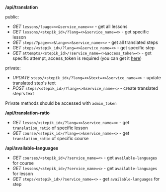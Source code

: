 **/api/translation**

public:

* *GET* `lessons/?page=<>&service_name=<>` - get all lessons
* *GET* `lessons/<stepik_id>/?lang=<>&service_name=<>` - get specific lesson
* *GET* `steps/?page=<>&lang=<>&service_name=<>` - get all translated steps
* *GET* `steps/<stepik_id>/?lang=<>&service_name=<>` - get specific step
* *GET* `attempts/<stepik_id>/?service_name=<>&access_token=<>` - get specific attempt, access_token is required (you can get it [here](https://stepik.org/oauth2/applications/))

private:

* *UPDATE* `steps/<stepik_id>/?lang=<>&text=<>&service_name=<>` - update translated step's text
* *POST* `steps/<stepik_id>/?lang=<>&service_name=<>` - create translated step's text

Private methods should be accessed with `admin_token`

**/api/translation-ratio**
* *GET* `lesson/<stepik_id>/?lang=<>&service_name=<>` - get `translation_ratio` of specific lesson
* *GET* `course/<stepik_id>/?lang=<>&service_name=<>` - get `translation_ratio` of specific course

**/api/available-languages**
* *GET* `courses/<stepik_id>/?service_name=<>` - get `available-languages` for course
* *GET* `lessons/<stepik_id>/?service_name=<>` - get `available-languages` for lesson
* *GET* `steps/<stepik_id>/?service_name=<>` - get `available-languages` for step


